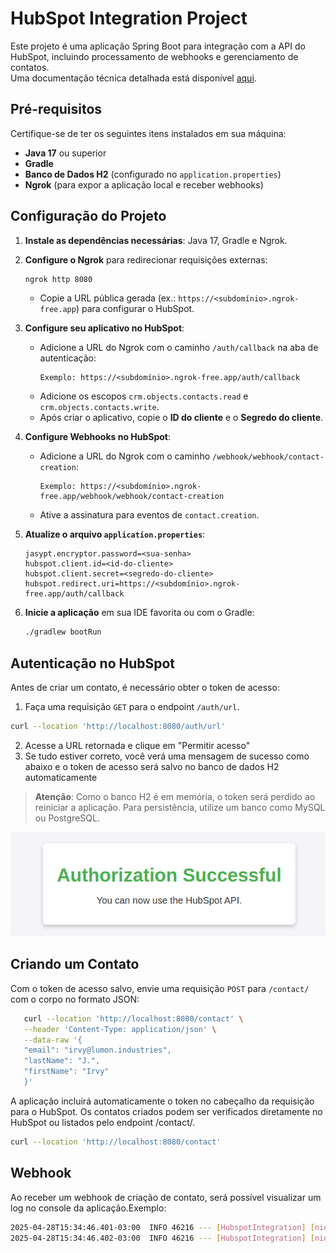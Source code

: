 # HubSpot Integration Project

Este projeto é uma aplicação Spring Boot para integração com a API do HubSpot, incluindo processamento de webhooks e gerenciamento de contatos.  
Uma documentação técnica detalhada está disponível [aqui](documentacaotecnica.md).

## Pré-requisitos

Certifique-se de ter os seguintes itens instalados em sua máquina:

- **Java 17** ou superior
- **Gradle**
- **Banco de Dados H2** (configurado no `application.properties`)
- **Ngrok** (para expor a aplicação local e receber webhooks)

## Configuração do Projeto

1. **Instale as dependências necessárias**: Java 17, Gradle e Ngrok.

2. **Configure o Ngrok** para redirecionar requisições externas:
    ```bash
    ngrok http 8080
    ```
   - Copie a URL pública gerada (ex.: `https://<subdomínio>.ngrok-free.app`) para configurar o HubSpot.

3. **Configure seu aplicativo no HubSpot**:
   - Adicione a URL do Ngrok com o caminho `/auth/callback` na aba de autenticação:
     ```text
     Exemplo: https://<subdomínio>.ngrok-free.app/auth/callback
     ```
   - Adicione os escopos `crm.objects.contacts.read` e `crm.objects.contacts.write`.
   - Após criar o aplicativo, copie o **ID do cliente** e o **Segredo do cliente**.

4. **Configure Webhooks no HubSpot**:
   - Adicione a URL do Ngrok com o caminho `/webhook/webhook/contact-creation`:
     ```text
     Exemplo: https://<subdomínio>.ngrok-free.app/webhook/webhook/contact-creation
     ```
   - Ative a assinatura para eventos de `contact.creation`.

5. **Atualize o arquivo `application.properties`**:
    ```properties
    jasypt.encryptor.password=<sua-senha>
    hubspot.client.id=<id-do-cliente>
    hubspot.client.secret=<segredo-do-cliente>
    hubspot.redirect.uri=https://<subdomínio>.ngrok-free.app/auth/callback
    ```

6. **Inicie a aplicação** em sua IDE favorita ou com o Gradle:
    ```bash
    ./gradlew bootRun
    ```

## Autenticação no HubSpot

Antes de criar um contato, é necessário obter o token de acesso:

1. Faça uma requisição `GET` para o endpoint `/auth/url`.
```bash
curl --location 'http://localhost:8080/auth/url'
```
2. Acesse a URL retornada e clique em "Permitir acesso"
3. Se tudo estiver correto, você verá uma mensagem de sucesso como abaixo e o token de acesso será salvo no banco de dados H2 automaticamente
> **Atenção**: Como o banco H2 é em memória, o token será perdido ao reiniciar a aplicação. Para persistência, utilize um banco como MySQL ou PostgreSQL.

![img.png](img.png)


## Criando um Contato

Com o token de acesso salvo, envie uma requisição `POST` para `/contact/` com o corpo no formato JSON:

```bash 
   curl --location 'http://localhost:8080/contact' \
   --header 'Content-Type: application/json' \
   --data-raw '{
   "email": "irvy@lumon.industries",
   "lastName": "J.",
   "firstName": "Irvy"
   }'

```
A aplicação incluirá automaticamente o token no cabeçalho da requisição para o HubSpot.
Os contatos criados podem ser verificados diretamente no HubSpot ou listados pelo endpoint /contact/.

``` bash
curl --location 'http://localhost:8080/contact'
```

## Webhook

Ao receber um webhook de criação de contato, será possível visualizar um log no console da aplicação.Exemplo:

``` bash
2025-04-28T15:34:46.401-03:00  INFO 46216 --- [HubspotIntegration] [nio-8080-exec-9] c.e.h.c.HubSpotWebhookController         : Recebido evento do webhook: [HubSpotWebhookEvent(appId=123, eventId=100, subscriptionId=3558218, portalId=49704295, occurredAt=1745861475897, subscriptionType=contact.creation, attemptNumber=0, objectId=123, changeSource=CRM, changeFlag=NEW)]
2025-04-28T15:34:46.402-03:00  INFO 46216 --- [HubspotIntegration] [nio-8080-exec-9] c.e.h.service.ContactService             : Processando evento de criação de contato: HubSpotWebhookEvent(appId=123, eventId=100, subscriptionId=3558218, portalId=49704295, occurredAt=1745861475897, subscriptionType=contact.creation, attemptNumber=0, objectId=123, changeSource=CRM, changeFlag=NEW)

```